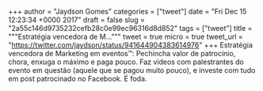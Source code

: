 
+++
author = "Jaydson Gomes"
categories = ["tweet"]
date = "Fri Dec 15 12:23:34 +0000 2017"
draft = false
slug = "2a55c146d9735232cefb28c0e99ec96316d8d852"
tags = ["tweet"]
title = """Estratégia vencedora de M..."""
tweet = true
micro = true
tweet_url = "https://twitter.com/jaydson/status/941644904383614976"
+++
Estratégia vencedora de Marketing em eventos™: Pechincha valor de patrocínio, chora, enxuga o máximo e paga pouco. Faz vídeos com palestrantes do evento em questão (aquele que se pagou muito pouco), e investe com tudo em post patrocinado no Facebook. É foda.
